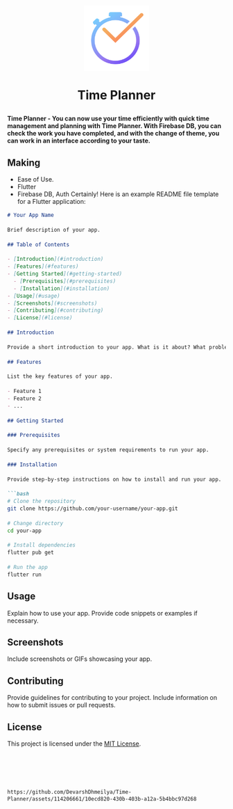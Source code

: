 <p align="center"><img src="./time-planner-logo/tm-mobile-logo.png" align="center" width="150"></p>

 
# <p align="center"> Time Planner  </p>
 <b>Time Planner - You can now use your time efficiently with quick time management and planning with Time Planner. With Firebase DB, you can check the work you have completed, and with the change of theme, you can work in an interface according to your taste.</b>
 

 
## Making
- Ease of Use.
- Flutter
- Firebase DB, Auth
Certainly! Here is an example README file template for a Flutter application:

```markdown
# Your App Name

Brief description of your app.

## Table of Contents

- [Introduction](#introduction)
- [Features](#features)
- [Getting Started](#getting-started)
  - [Prerequisites](#prerequisites)
  - [Installation](#installation)
- [Usage](#usage)
- [Screenshots](#screenshots)
- [Contributing](#contributing)
- [License](#license)

## Introduction

Provide a short introduction to your app. What is it about? What problems does it solve?

## Features

List the key features of your app.

- Feature 1
- Feature 2
- ...

## Getting Started

### Prerequisites

Specify any prerequisites or system requirements to run your app.

### Installation

Provide step-by-step instructions on how to install and run your app.

```bash
# Clone the repository
git clone https://github.com/your-username/your-app.git

# Change directory
cd your-app

# Install dependencies
flutter pub get

# Run the app
flutter run
```

## Usage

Explain how to use your app. Provide code snippets or examples if necessary.

## Screenshots

Include screenshots or GIFs showcasing your app.

## Contributing

Provide guidelines for contributing to your project. Include information on how to submit issues or pull requests.

## License

This project is licensed under the [MIT License](LICENSE).
```

  



https://github.com/DevarshDhmeilya/Time-Planner/assets/114206661/10ecd820-430b-403b-a12a-5b4bbc97d268





